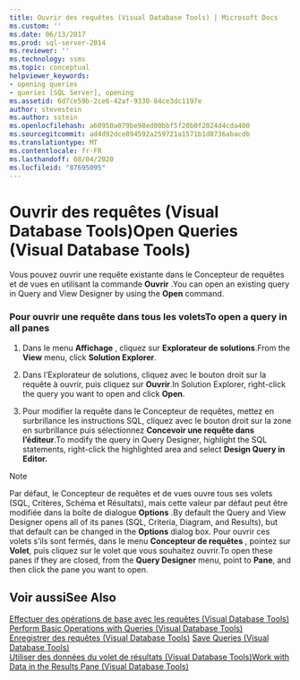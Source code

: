 ```yaml
---
title: Ouvrir des requêtes (Visual Database Tools) | Microsoft Docs
ms.custom: ''
ms.date: 06/13/2017
ms.prod: sql-server-2014
ms.reviewer: ''
ms.technology: ssms
ms.topic: conceptual
helpviewer_keywords:
- opening queries
- queries [SQL Server], opening
ms.assetid: 6d7ce59b-2ce6-42af-9330-84ce3dc1197e
author: stevestein
ms.author: sstein
ms.openlocfilehash: a60950a079be98ed00bbf5f20b0f2024d4cda400
ms.sourcegitcommit: ad4d92dce894592a259721a1571b1d8736abacdb
ms.translationtype: MT
ms.contentlocale: fr-FR
ms.lasthandoff: 08/04/2020
ms.locfileid: "87695095"
---
```

# <a name="open-queries-visual-database-tools"></a><span data-ttu-id="9ab28-102">Ouvrir des requêtes (Visual Database Tools)</span><span class="sxs-lookup"><span data-stu-id="9ab28-102">Open Queries (Visual Database Tools)</span></span>
  <span data-ttu-id="9ab28-103">Vous pouvez ouvrir une requête existante dans le Concepteur de requêtes et de vues en utilisant la commande **Ouvrir** .</span><span class="sxs-lookup"><span data-stu-id="9ab28-103">You can open an existing query in Query and View Designer by using the **Open** command.</span></span>  
  
### <a name="to-open-a-query-in-all-panes"></a><span data-ttu-id="9ab28-104">Pour ouvrir une requête dans tous les volets</span><span class="sxs-lookup"><span data-stu-id="9ab28-104">To open a query in all panes</span></span>  
  
1.  <span data-ttu-id="9ab28-105">Dans le menu **Affichage** , cliquez sur **Explorateur de solutions**.</span><span class="sxs-lookup"><span data-stu-id="9ab28-105">From the **View** menu, click **Solution Explorer**.</span></span>  
  
2.  <span data-ttu-id="9ab28-106">Dans l’Explorateur de solutions, cliquez avec le bouton droit sur la requête à ouvrir, puis cliquez sur **Ouvrir**.</span><span class="sxs-lookup"><span data-stu-id="9ab28-106">In Solution Explorer, right-click the query you want to open and click **Open**.</span></span>  
  
3.  <span data-ttu-id="9ab28-107">Pour modifier la requête dans le Concepteur de requêtes, mettez en surbrillance les instructions SQL, cliquez avec le bouton droit sur la zone en surbrillance puis sélectionnez **Concevoir une requête dans l’éditeur**.</span><span class="sxs-lookup"><span data-stu-id="9ab28-107">To modify the query in Query Designer, highlight the SQL statements, right-click the highlighted area and select **Design Query in Editor.**</span></span>  
  
> [!NOTE]  
>  <span data-ttu-id="9ab28-108">Par défaut, le Concepteur de requêtes et de vues ouvre tous ses volets (SQL, Critères, Schéma et Résultats), mais cette valeur par défaut peut être modifiée dans la boîte de dialogue **Options** .</span><span class="sxs-lookup"><span data-stu-id="9ab28-108">By default the Query and View Designer opens all of its panes (SQL, Criteria, Diagram, and Results), but that default can be changed in the **Options** dialog box.</span></span> <span data-ttu-id="9ab28-109">Pour ouvrir ces volets s’ils sont fermés, dans le menu **Concepteur de requêtes** , pointez sur **Volet**, puis cliquez sur le volet que vous souhaitez ouvrir.</span><span class="sxs-lookup"><span data-stu-id="9ab28-109">To open these panes if they are closed, from the **Query Designer** menu, point to **Pane**, and then click the pane you want to open.</span></span>  
  
## <a name="see-also"></a><span data-ttu-id="9ab28-110">Voir aussi</span><span class="sxs-lookup"><span data-stu-id="9ab28-110">See Also</span></span>  
 <span data-ttu-id="9ab28-111">[Effectuer des opérations de base avec les requêtes &#40;Visual Database Tools&#41;](visual-database-tools.md) </span><span class="sxs-lookup"><span data-stu-id="9ab28-111">[Perform Basic Operations with Queries &#40;Visual Database Tools&#41;](visual-database-tools.md) </span></span>  
 <span data-ttu-id="9ab28-112">[Enregistrer des requêtes &#40;Visual Database Tools&#41;](save-queries-visual-database-tools.md) </span><span class="sxs-lookup"><span data-stu-id="9ab28-112">[Save Queries &#40;Visual Database Tools&#41;](save-queries-visual-database-tools.md) </span></span>  
 [<span data-ttu-id="9ab28-113">Utiliser des données du volet de résultats &#40;Visual Database Tools&#41;</span><span class="sxs-lookup"><span data-stu-id="9ab28-113">Work with Data in the Results Pane &#40;Visual Database Tools&#41;</span></span>](results-pane-visual-database-tools.md)  
  
  
